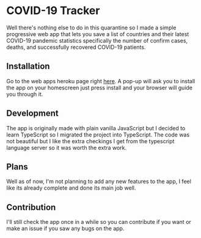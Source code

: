 # COVID-19 Tracker
Well there's nothing else to do in this quarantine  so I made a simple progressive web app that lets you save a list of countries and their latest COVID-19 pandemic statistics specifically the number of confirm cases, deaths, and successfully recovered COVID-19 patients.

## Installation
Go to the web apps heroku page right [here](https://aeol-covid.herokuapp.com). A pop-up will ask you to install the app on your homescreen just press install and your browser will guide you through it.

## Development
The app is originally made with plain vanilla JavaScript but I decided to learn TypeScript so I migrated the project into TypeScript. The code was not beautiful but I like the extra checkings I get from the typescript language server so it was worth the extra work.

## Plans
Well as of now, I'm not planning to add any new features to the app, I feel like its already complete and done its main job well.

## Contribution
I'll still check the app once in a while so you can contribute if you want or make an issue if you saw any bugs on the app.
